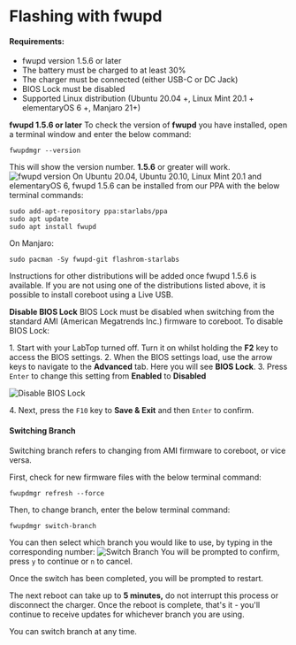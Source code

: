# Flashing with fwupd

#### **Requirements:**

* fwupd version 1.5.6 or later
* The battery must be charged to at least 30%
* The charger must be connected (either USB-C or DC Jack)
* BIOS Lock must be disabled
* Supported Linux distribution (Ubuntu 20.04 +, Linux Mint 20.1 + elementaryOS 6 +, Manjaro 21+)

**fwupd 1.5.6 or later**
To check the version of **fwupd** you have installed, open a terminal window and enter the below command:

```
fwupdmgr --version
```

This will show the version number. **1.5.6** or greater will work.
![fwupd version](fwupdVersion.png)
On Ubuntu 20.04, Ubuntu 20.10, Linux Mint 20.1 and elementaryOS 6, fwupd 1.5.6 can be installed from our PPA with the below terminal commands:

```
sudo add-apt-repository ppa:starlabs/ppa
sudo apt update
sudo apt install fwupd
```

On Manjaro:

```
sudo pacman -Sy fwupd-git flashrom-starlabs
```

Instructions for other distributions will be added once fwupd 1.5.6 is available. If you are not using one of the distributions listed above, it is possible to install coreboot using a Live USB.

**Disable BIOS Lock**
BIOS Lock must be disabled when switching from the standard AMI (American Megatrends Inc.) firmware to coreboot. To disable BIOS Lock:

1\. Start with your LabTop turned off\. Turn it on whilst holding the **F2** key to access the BIOS settings.
2\. When the BIOS settings load, use the arrow keys to navigate to the **Advanced** tab\. Here you will see **BIOS Lock**\.
3\. Press `Enter` to change this setting from **Enabled** to **Disabled**

![Disable BIOS Lock](BiosLock.jpg)

4\. Next, press the `F10` key to **Save & Exit** and then `Enter` to confirm.

#### **Switching Branch**

Switching branch refers to changing from AMI firmware to coreboot, or vice versa.

First, check for new firmware files with the below terminal command:

```
fwupdmgr refresh --force
```

Then, to change branch, enter the below terminal command:

```
fwupdmgr switch-branch
```

You can then select which branch you would like to use, by typing in the corresponding number:
![Switch Branch](SwitchBranch.png)
You will be prompted to confirm, press `y` to continue or `n` to cancel.

Once the switch has been completed, you will be prompted to restart.

The next reboot can take up to **5 minutes,** do not interrupt this process or disconnect the charger. Once the reboot is complete, that's it - you'll continue to receive updates for whichever branch you are using.

You can switch branch at any time.
